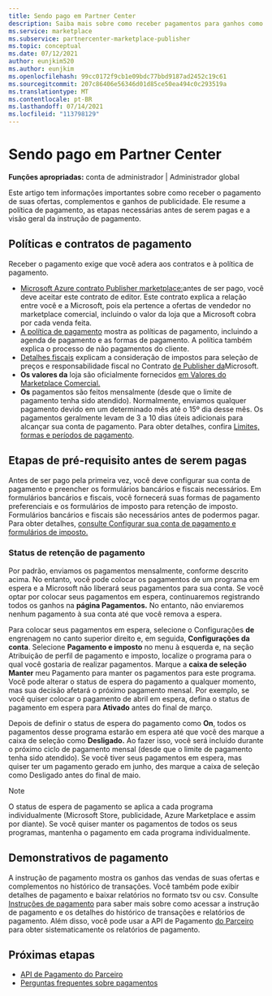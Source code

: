 ```yaml
---
title: Sendo pago em Partner Center
description: Saiba mais sobre como receber pagamentos para ganhos como um parceiro da Microsoft, como por meio de ofertas do marketplace comercial, programas de incentivos e o Provedor de Soluções na Nuvem programa. Inclui a política de pagamento, o status de espera do pagamento e as instruções de pagamento.
ms.service: marketplace
ms.subservice: partnercenter-marketplace-publisher
ms.topic: conceptual
ms.date: 07/12/2021
author: eunjkim520
ms.author: eunjkim
ms.openlocfilehash: 99cc0172f9cb1e09bdc77bbd9187ad2452c19c61
ms.sourcegitcommit: 207c86406e56346d01d85ce50ea494c0c293519a
ms.translationtype: MT
ms.contentlocale: pt-BR
ms.lasthandoff: 07/14/2021
ms.locfileid: "113798129"
---
```

# <a name="getting-paid-in-partner-center"></a>Sendo pago em Partner Center

**Funções apropriadas:** conta de administrador | Administrador global

Este artigo tem informações importantes sobre como receber o pagamento de suas ofertas, complementos e ganhos de publicidade. Ele resume a política de pagamento, as etapas necessárias antes de serem pagas e a visão geral da instrução de pagamento.

## <a name="payout-policies-and-agreements"></a>Políticas e contratos de pagamento

Receber o pagamento exige que você adera aos contratos e à política de pagamento.

- [Microsoft Azure contrato Publisher marketplace:](/legal/marketplace/msft-publisher-agreement)antes de ser pago, você deve aceitar este contrato de editor. Este contrato explica a relação entre você e a Microsoft, pois ela pertence a ofertas de vendedor no marketplace comercial, incluindo o valor da loja que a Microsoft cobra por cada venda feita.
- [A política de pagamento](payout-policy-details.md) mostra as políticas de pagamento, incluindo a agenda de pagamento e as formas de pagamento. A política também explica o processo de não pagamentos do cliente.
- [Detalhes fiscais](tax-details-marketplace.md) explicam a consideração de impostos para seleção de preços e responsabilidade fiscal no Contrato [de Publisher da](/legal/marketplace/msft-publisher-agreement)Microsoft.
- **Os valores da** loja são oficialmente fornecidos [em Valores do Marketplace Comercial.](/azure/marketplace/marketplace-commercial-transaction-capabilities-and-considerations)
- **Os** pagamentos são feitos mensalmente (desde que o limite de pagamento tenha sido atendido). Normalmente, enviamos qualquer pagamento devido em um determinado mês até o 15º dia desse mês. Os pagamentos geralmente levam de 3 a 10 dias úteis adicionais para alcançar sua conta de pagamento. Para obter detalhes, confira [Limites, formas e períodos de pagamento](payment-thresholds-methods-timeframes.md).

## <a name="prerequisite-steps-before-getting-paid"></a>Etapas de pré-requisito antes de serem pagas

Antes de ser pago pela primeira vez, você deve configurar sua conta de pagamento e preencher os formulários bancários e fiscais necessários. Em formulários bancários e fiscais, você fornecerá suas formas de pagamento preferenciais e os formulários de imposto para retenção de imposto. Formulários bancários e fiscais são necessários antes de podermos pagar. Para obter detalhes, [consulte Configurar sua conta de pagamento e formulários de imposto.](set-up-your-payout-account.md)

### <a name="payout-hold-status"></a>Status de retenção de pagamento

Por padrão, enviamos os pagamentos mensalmente, conforme descrito acima. No entanto, você pode colocar os pagamentos de um programa em espera e a Microsoft não liberará seus pagamentos para sua conta. Se você optar por colocar seus pagamentos em espera, continuaremos registrando todos os ganhos na **página Pagamentos.** No entanto, não enviaremos nenhum pagamento à sua conta até que você remova a espera.

Para colocar seus pagamentos em espera, selecione o Configurações **de** engrenagem no canto superior direito e, em seguida, **Configurações da conta**. Selecione **Pagamento e imposto** no menu à  esquerda e, na seção Atribuição de perfil de pagamento e imposto, localize o programa para o qual você gostaria de realizar pagamentos. Marque a **caixa de seleção Manter** meu Pagamento para manter os pagamentos para este programa. Você pode alterar o status de espera do pagamento a qualquer momento, mas sua decisão afetará o próximo pagamento mensal. Por exemplo, se você quiser colocar o pagamento de abril em espera, defina o status de pagamento em espera para **Ativado** antes do final de março.

Depois de definir o status de espera do pagamento como **On**, todos os pagamentos desse programa estarão em espera até que você des marque a caixa de seleção como **Desligado.** Ao fazer isso, você será incluído durante o próximo ciclo de pagamento mensal (desde que o limite de pagamento tenha sido atendido). Se você tiver seus pagamentos em espera, mas quiser ter um pagamento gerado em junho, des marque a caixa de seleção como Desligado antes do final de maio. 

>[!Note]
> O status de espera de pagamento se aplica a cada programa individualmente (Microsoft Store, publicidade, Azure Marketplace e assim por diante). Se você quiser manter os pagamentos de todos os seus programas, mantenha o pagamento em cada programa individualmente.

## <a name="payout-statements"></a>Demonstrativos de pagamento

A instrução de pagamento mostra os ganhos das vendas de suas ofertas e complementos no histórico de transações. Você também pode exibir detalhes de pagamento e baixar relatórios no formato tsv ou csv. Consulte [Instruções de pagamento](payout-statement.md) para saber mais sobre como acessar a instrução de pagamento e os detalhes do histórico de transações e relatórios de pagamento. Além disso, você pode usar a API de Pagamento [do Parceiro](https://apidocs.microsoft.com/services/partnerpayouts) para obter sistematicamente os relatórios de pagamento.

## <a name="next-steps"></a>Próximas etapas

- [API de Pagamento do Parceiro](https://apidocs.microsoft.com/services/partnerpayouts)
- [Perguntas frequentes sobre pagamentos](payout-faq.yml)